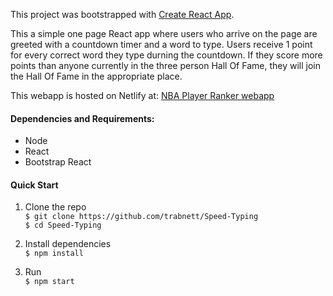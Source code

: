 This project was bootstrapped with [Create React App](https://github.com/facebook/create-react-app).

This a simple one page React app where users who arrive on the page are greeted with a countdown timer and a word to type. Users receive 1 point for every correct word they type durning the countdown. If they score more points than anyone currently in the three person Hall Of Fame, they will join the Hall Of Fame in the appropriate place.

This webapp is hosted on Netlify at:
[NBA Player Ranker webapp](https://thirsty-johnson-916d27.netlify.com/)

#### Dependencies and Requirements:

+ Node
+ React
+ Bootstrap React


#### Quick Start
1. Clone the repo  
``
 $ git clone https://github.com/trabnett/Speed-Typing  
``  
``
 $ cd Speed-Typing  
``

2. Install dependencies  
``
$ npm install  
``
3. Run  
``
$ npm start  
``

